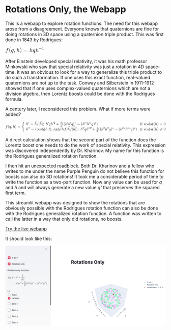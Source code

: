# Rotations Only, the Webapp

This is a webapp to explore rotation functions. The need for this webapp arose from a disagreement. Everyone knows that quaternions
are fine for doing rotations in 3D space using a quaternion triple product. This was first done in 1843 by Rodrigues:

![](images/Rodrigues.gif)

After Einstein developed special relativity, it was his math professor Minkowski who saw that special relativity was just a
rotation in 4D space-time. It was an obvious to look for a way to generalize this triple product to do such a transformation.
If one uses this exact function, real-valued quaternions are not up to the task. Conway and Silberstein in 1911-1912 showed
that if one uses complex-valued quaternions which are not a division algebra, then Lorentz boosts could be done with the
Rodrigues formula.

A century later, I reconsidered this problem. What if more terms were added?

![](images/Rodrigues_generalization_multi-part.gif)

A direct calculation shows that the second part of the function does the Lorentz boost one needs to do the work of special
relativity. This expression was discovered independently by Dr. Kharinov. My name for this function is the Rodrigues
generalized rotation function.

I then hit an unexpected roadblock. Both Dr. Kharinov and a fellow who writes to me under the name Purple Penguin do not
believe this function for boosts can also do 3D rotations! It took me a considerable period of time to write the function
as a two-part function. Now any value can be used for _q_ and _h_ and will always generate a new value _q'_ that preserves
the squared first term.

This streamlit webapp was designed to show the rotations that are obviously possible with the Rodrigues rotation function can also be 
done with the Rodrigues generalized rotation function. A function was written to call the latter in a way that only did
rotations, no boosts.

[Try the live webapp](https://share.streamlit.io/dougsweetser/rotations_only/webapp__rotations_only.py)

It should look like this:

![webapp for rotations only](images/webapp__rotations_only.png)
